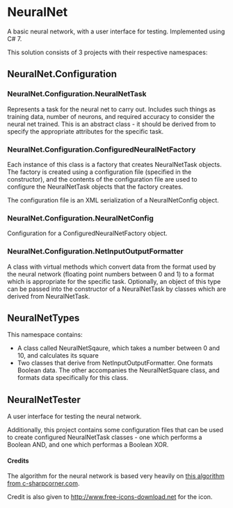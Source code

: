 # NeuralNet
A basic neural network, with a user interface for testing. Implemented using C# 7.

This solution consists of 3 projects with their respective namespaces:

## NeuralNet.Configuration

### NeuralNet.Configuration.NeuralNetTask

Represents a task for the neural net to carry out. Includes such things as training data, number of neurons, and required accuracy to consider the neural net trained. This is an abstract class - it should be derived from to specify the appropriate attributes for the specific task.

### NeuralNet.Configuration.ConfiguredNeuralNetFactory

Each instance of this class is a factory that creates NeuralNetTask objects. The factory is created using a configuration file (specified in the constructor), and the contents of the configuration file are used to configure the NeuralNetTask objects that the factory creates.

The configuration file is an XML serialization of a NeuralNetConfig object.

### NeuralNet.Configuration.NeuralNetConfig

Configuration for a ConfiguredNeuralNetFactory object.

### NeuralNet.Configuration.NetInputOutputFormatter

A class with virtual methods which convert data from the format used by the neural network (floating point numbers between 0 and 1) to a format which is appropriate for the specific task. Optionally, an object of this type can be passed into the constructor of a NeuralNetTask by classes which are derived from NeuralNetTask.

## NeuralNetTypes

This namespace contains:

- A class called NeuralNetSqaure, which takes a number between 0 and 10, and calculates its square
- Two classes that derive from NetInputOutputFormatter. One formats Boolean data. The other accompanies the NeuralNetSquare class, and formats data specifically for this class.

## NeuralNetTester

A user interface for testing the neural network.

Additionally, this project contains some configuration files that can be used to create configured NeuralNetTask classes - one which performs a Boolean AND, and one which performas a Boolean XOR.

#### Credits

The algorithm for the neural network is based very heavily on [this algorithm from c-sharpcorner.com](http://www.c-sharpcorner.com/article/C-Sharp-artificial-intelligence-ai-programming-a-basic-object/).

Credit is also given to http://www.free-icons-download.net for the icon.
